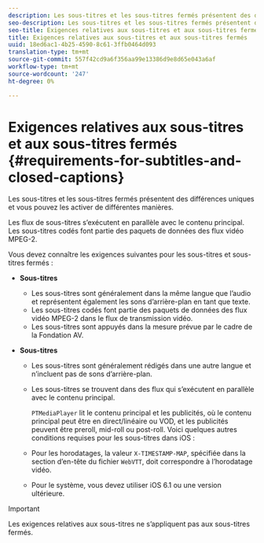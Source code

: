 ```yaml
---
description: Les sous-titres et les sous-titres fermés présentent des différences uniques et vous pouvez les activer de différentes manières.
seo-description: Les sous-titres et les sous-titres fermés présentent des différences uniques et vous pouvez les activer de différentes manières.
seo-title: Exigences relatives aux sous-titres et aux sous-titres fermés
title: Exigences relatives aux sous-titres et aux sous-titres fermés
uuid: 18ed6ac1-4b25-4590-8c61-3ffb0464d093
translation-type: tm+mt
source-git-commit: 557f42cd9a6f356aa99e13386d9e8d65e043a6af
workflow-type: tm+mt
source-wordcount: '247'
ht-degree: 0%

---
```



# Exigences relatives aux sous-titres et aux sous-titres fermés {#requirements-for-subtitles-and-closed-captions}

Les sous-titres et les sous-titres fermés présentent des différences uniques et vous pouvez les activer de différentes manières.

Les flux de sous-titres s’exécutent en parallèle avec le contenu principal. Les sous-titres codés font partie des paquets de données des flux vidéo MPEG-2.

Vous devez connaître les exigences suivantes pour les sous-titres et sous-titres fermés :

* **Sous-titres**

   * Les sous-titres sont généralement dans la même langue que l’audio et représentent également les sons d’arrière-plan en tant que texte.
   * Les sous-titres codés font partie des paquets de données des flux vidéo MPEG-2 dans le flux de transmission vidéo.
   * Les sous-titres sont appuyés dans la mesure prévue par le cadre de la Fondation AV.

* **Sous-titres**

   * Les sous-titres sont généralement rédigés dans une autre langue et n’incluent pas de sons d’arrière-plan.
   * Les sous-titres se trouvent dans des flux qui s’exécutent en parallèle avec le contenu principal.

      `PTMediaPlayer` lit le contenu principal et les publicités, où le contenu principal peut être en direct/linéaire ou VOD, et les publicités peuvent être preroll, mid-roll ou post-roll.
   Voici quelques autres conditions requises pour les sous-titres dans iOS :

   * Pour les horodatages, la valeur `X-TIMESTAMP-MAP`, spécifiée dans la section d’en-tête du fichier `WebVTT`, doit correspondre à l’horodatage vidéo.

   * Pour le système, vous devez utiliser iOS 6.1 ou une version ultérieure.


>[!IMPORTANT]
>
>Les exigences relatives aux sous-titres ne s’appliquent pas aux sous-titres fermés.